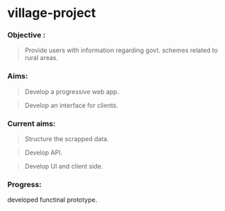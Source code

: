 # village-project

### Objective : 

> Provide users with information regarding govt. schemes related to rural areas.

### Aims:

>Develop a progressive web app.

>Develop an interface for clients.

### Current aims:

>Structure the scrapped data.

>Develop API.

>Develop UI and client side. 


### Progress:

developed functinal prototype.
